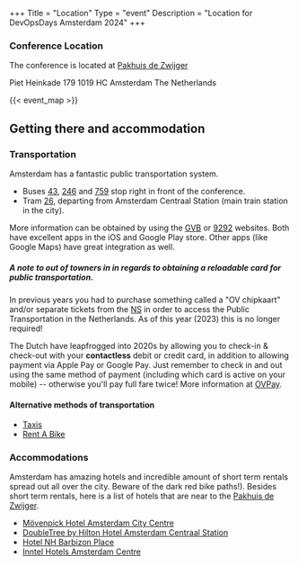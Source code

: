+++
Title = "Location"
Type = "event"
Description = "Location for DevOpsDays Amsterdam 2024"
+++

### Conference Location

The conference is located at [Pakhuis de Zwijger](http://www.dezwijger.nl/ "Website of Pakhuis de Zwijger")

Piet Heinkade 179
1019 HC Amsterdam
The Netherlands

{{< event_map >}}

## Getting there and accommodation

### Transportation

Amsterdam has a fantastic public transportation system.
- Buses [43](http://maps.gvb.nl/en/lijnen/43), [246](http://maps.gvb.nl/en/lijnen/246) and [759](http://maps.gvb.nl/en/lijnen/759) stop right in front of the conference.
- Tram [26](http://maps.gvb.nl/en/lijnen/26), departing from Amsterdam Centraal Station (main train station in the city).

More information can be obtained by using the [GVB](http://en.gvb.nl/) or [9292](http://9292.nl/en) websites. Both have excellent apps in the iOS and Google Play store. Other apps (like Google Maps) have great integration as well.

##### A note to out of towners in in regards to obtaining a reloadable card for public transportation.

In previous years you had to purchase something called a "OV chipkaart" and/or separate tickets from the [NS](https://www.nl.nl) in order to access the Public Transportation in the Netherlands. As of this year (2023) this is no longer required! 

The Dutch have leapfrogged into 2020s by allowing you to check-in & check-out with your **contactless** debit or credit card, in addition to allowing payment via Apple Pay or Google Pay. Just remember to check in and out using the same method of payment (including which card is active on your mobile) -- otherwise you'll pay full fare twice! More information at [OVPay](https://www.ovpay.nl/en).

#### Alternative methods of transportation
- [Taxis](https://www.iamsterdam.com/en/plan-your-trip/getting-around/taxis)
- [Rent A Bike](https://www.iamsterdam.com/en/plan-your-trip/getting-around/rental/bike-hire)

### Accommodations
Amsterdam has amazing hotels and incredible amount of short term rentals spread out all over the city. Beware of the dark red bike paths!). Besides short term rentals, here is a list of hotels that are near to the [Pakhuis de Zwijger](http://www.dezwijger.nl/ "Website of Pakhuis de Zwijger").

* [Mövenpick Hotel Amsterdam City Centre](http://www.movenpick.com/en/europe/netherlands/amsterdam/hotel-amsterdam/overview/)
* [DoubleTree by Hilton Hotel Amsterdam Centraal Station](http://doubletree3.hilton.com/en/hotels/netherlands/doubletree-by-hilton-amsterdam-centraal-station-AMSCSDI/index.html)
* [Hotel NH Barbizon Place](http://www.nh-hotels.nl/hotel/nh-collection-amsterdam-barbizon-palace)
* [Inntel Hotels Amsterdam Centre](http://www.inntelhotelsamsterdamcentre.nl/)
